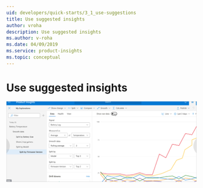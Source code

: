 ```yaml
---
uid: developers/quick-starts/3_1_use-suggestions
title: Use suggested insights
author: vroha
description: Use suggested insights
ms.author: v-roha
ms.date: 04/09/2019
ms.service: product-insights
ms.topic: conceptual
---
```

# Use suggested insights

![Insight](../tutorials/topn.png)
